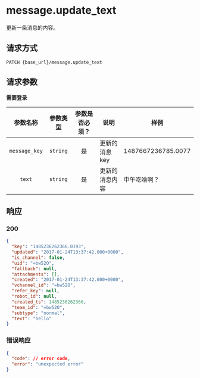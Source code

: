 # message.update_text

更新一条消息的内容。

## 请求方式

```
PATCH {base_url}/message.update_text
```

## 请求参数

**需要登录**

| 参数名称 | 参数类型 | 参数是否必须？ | 说明 | 样例 |
|:--------:|:--------:|:--------------:|------|------|
| `message_key` | `string` | 是 | 更新的消息 key | 1487667236785.0077 |
| `text` | `string` | 是 | 更新的消息内容 | 中午吃啥啊？ |

## 响应

### 200

```json
{
  "key": "1485236262366.0193",
  "updated": "2017-01-24T13:37:42.000+0000",
  "is_channel": false,
  "uid": "=bw52O",
  "fallback": null,
  "attachments": [],
  "created": "2017-01-24T13:37:42.000+0000",
  "vchannel_id": "=bw52O",
  "refer_key": null,
  "robot_id": null,
  "created_ts": 1485236262366,
  "team_id": "=bw52O",
  "subtype": "normal",
  "text": "hello"
}
```
### 错误响应

```json
{
  "code": // error code,
  "error": "unexpected error"
}
```

<!-- generated by gen_doc.js -->
